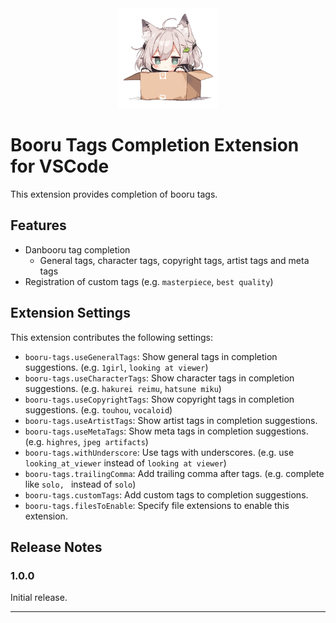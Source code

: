 

<div align="center">
<img src="public/assets/icon.png" width="160px" height="160px" />
</div>

# Booru Tags Completion Extension for VSCode


This extension provides completion of booru tags. 

## Features

- Danbooru tag completion
  - General tags, character tags, copyright tags, artist tags and meta tags
- Registration of custom tags (e.g. `masterpiece`, `best quality`)


## Extension Settings

This extension contributes the following settings:

* `booru-tags.useGeneralTags`: Show general tags in completion suggestions. (e.g. `1girl`, `looking at viewer`)
* `booru-tags.useCharacterTags`: Show character tags in completion suggestions. (e.g. `hakurei reimu`, `hatsune miku`)
* `booru-tags.useCopyrightTags`: Show copyright tags in completion suggestions. (e.g. `touhou`, `vocaloid`)
* `booru-tags.useArtistTags`: Show artist tags in completion suggestions. 
* `booru-tags.useMetaTags`: Show meta tags in completion suggestions. (e.g. `highres`, `jpeg artifacts`)
* `booru-tags.withUnderscore`: Use tags with underscores. (e.g. use `looking_at_viewer` instead of `looking at viewer`)
* `booru-tags.trailingComma`: Add trailing comma after tags. (e.g. complete like `solo, ` instead of `solo`)
* `booru-tags.customTags`: Add custom tags to completion suggestions.
* `booru-tags.filesToEnable`: Specify file extensions to enable this extension.


<!-- ## Known Issues

 -->

## Release Notes

### 1.0.0

Initial release.

---

